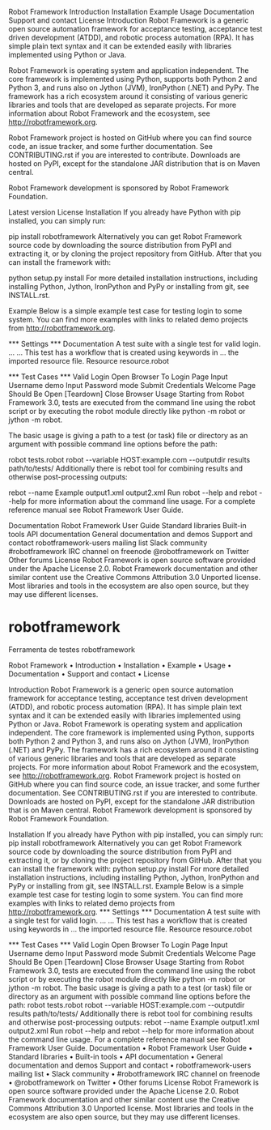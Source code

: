 Robot Framework
Introduction
Installation
Example
Usage
Documentation
Support and contact
License
Introduction
Robot Framework is a generic open source automation framework for acceptance testing, acceptance test driven development (ATDD), and robotic process automation (RPA). It has simple plain text syntax and it can be extended easily with libraries implemented using Python or Java.

Robot Framework is operating system and application independent. The core framework is implemented using Python, supports both Python 2 and Python 3, and runs also on Jython (JVM), IronPython (.NET) and PyPy. The framework has a rich ecosystem around it consisting of various generic libraries and tools that are developed as separate projects. For more information about Robot Framework and the ecosystem, see http://robotframework.org.

Robot Framework project is hosted on GitHub where you can find source code, an issue tracker, and some further documentation. See CONTRIBUTING.rst if you are interested to contribute. Downloads are hosted on PyPI, except for the standalone JAR distribution that is on Maven central.

Robot Framework development is sponsored by Robot Framework Foundation.

Latest version License
Installation
If you already have Python with pip installed, you can simply run:

pip install robotframework
Alternatively you can get Robot Framework source code by downloading the source distribution from PyPI and extracting it, or by cloning the project repository from GitHub. After that you can install the framework with:

python setup.py install
For more detailed installation instructions, including installing Python, Jython, IronPython and PyPy or installing from git, see INSTALL.rst.

Example
Below is a simple example test case for testing login to some system. You can find more examples with links to related demo projects from http://robotframework.org.

*** Settings ***
Documentation     A test suite with a single test for valid login.
...
...               This test has a workflow that is created using keywords in
...               the imported resource file.
Resource          resource.robot

*** Test Cases ***
Valid Login
    Open Browser To Login Page
    Input Username    demo
    Input Password    mode
    Submit Credentials
    Welcome Page Should Be Open
    [Teardown]    Close Browser
Usage
Starting from Robot Framework 3.0, tests are executed from the command line using the robot script or by executing the robot module directly like python -m robot or jython -m robot.

The basic usage is giving a path to a test (or task) file or directory as an argument with possible command line options before the path:

robot tests.robot
robot --variable HOST:example.com --outputdir results path/to/tests/
Additionally there is rebot tool for combining results and otherwise post-processing outputs:

rebot --name Example output1.xml output2.xml
Run robot --help and rebot --help for more information about the command line usage. For a complete reference manual see Robot Framework User Guide.

Documentation
Robot Framework User Guide
Standard libraries
Built-in tools
API documentation
General documentation and demos
Support and contact
robotframework-users mailing list
Slack community
#robotframework IRC channel on freenode
@robotframework on Twitter
Other forums
License
Robot Framework is open source software provided under the Apache License 2.0. Robot Framework documentation and other similar content use the Creative Commons Attribution 3.0 Unported license. Most libraries and tools in the ecosystem are also open source, but they may use different licenses.

# robotframework
Ferramenta de testes robotframework

Robot Framework
•	Introduction
•	Installation
•	Example
•	Usage
•	Documentation
•	Support and contact
•	License

Introduction
Robot Framework is a generic open source automation framework for acceptance testing, acceptance test driven development (ATDD), and robotic process automation (RPA). It has simple plain text syntax and it can be extended easily with libraries implemented using Python or Java.
Robot Framework is operating system and application independent. The core framework is implemented using Python, supports both Python 2 and Python 3, and runs also on Jython (JVM), IronPython (.NET) and PyPy. The framework has a rich ecosystem around it consisting of various generic libraries and tools that are developed as separate projects. For more information about Robot Framework and the ecosystem, see http://robotframework.org.
Robot Framework project is hosted on GitHub where you can find source code, an issue tracker, and some further documentation. See CONTRIBUTING.rst if you are interested to contribute. Downloads are hosted on PyPI, except for the standalone JAR distribution that is on Maven central.
Robot Framework development is sponsored by Robot Framework Foundation.
   
Installation
If you already have Python with pip installed, you can simply run:
pip install robotframework
Alternatively you can get Robot Framework source code by downloading the source distribution from PyPI and extracting it, or by cloning the project repository from GitHub. After that you can install the framework with:
python setup.py install
For more detailed installation instructions, including installing Python, Jython, IronPython and PyPy or installing from git, see INSTALL.rst.
Example
Below is a simple example test case for testing login to some system. You can find more examples with links to related demo projects from http://robotframework.org.
*** Settings ***
Documentation     A test suite with a single test for valid login.
...
...               This test has a workflow that is created using keywords in
...               the imported resource file.
Resource          resource.robot

*** Test Cases ***
Valid Login
    Open Browser To Login Page
    Input Username    demo
    Input Password    mode
    Submit Credentials
    Welcome Page Should Be Open
    [Teardown]    Close Browser
Usage
Starting from Robot Framework 3.0, tests are executed from the command line using the robot script or by executing the robot module directly like python -m robot or jython -m robot.
The basic usage is giving a path to a test (or task) file or directory as an argument with possible command line options before the path:
robot tests.robot
robot --variable HOST:example.com --outputdir results path/to/tests/
Additionally there is rebot tool for combining results and otherwise post-processing outputs:
rebot --name Example output1.xml output2.xml
Run robot --help and rebot --help for more information about the command line usage. For a complete reference manual see Robot Framework User Guide.
Documentation
•	Robot Framework User Guide
•	Standard libraries
•	Built-in tools
•	API documentation
•	General documentation and demos
Support and contact
•	robotframework-users mailing list
•	Slack community
•	#robotframework IRC channel on freenode
•	@robotframework on Twitter
•	Other forums
License
Robot Framework is open source software provided under the Apache License 2.0. Robot Framework documentation and other similar content use the Creative Commons Attribution 3.0 Unported license. Most libraries and tools in the ecosystem are also open source, but they may use different licenses.

